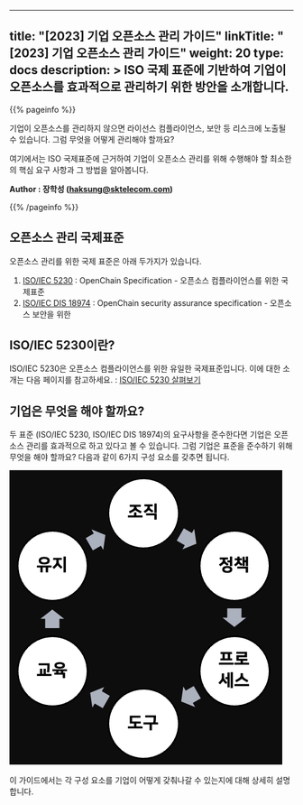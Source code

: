 
---
title: "[2023] 기업 오픈소스 관리 가이드"
linkTitle: "[2023] 기업 오픈소스 관리 가이드"
weight: 20
type: docs
description: >
  ISO 국제 표준에 기반하여 기업이 오픈소스를 효과적으로 관리하기 위한 방안을 소개합니다. 
---

{{% pageinfo %}}

기업이 오픈소스를 관리하지 않으면 라이선스 컴플라이언스, 보안 등 리스크에 노출될 수 있습니다. 그럼 무엇을 어떻게 관리해야 할까요?

여기에서는 ISO 국제표준에 근거하여 기업이 오픈소스 관리를 위해 수행해야 할 최소한의 핵심 요구 사항과 그 방법을 알아봅니다.

**Author : 장학성 (haksung@sktelecom.com)**

{{% /pageinfo %}}

## 오픈소스 관리 국제표준

오픈소스 관리를 위한 국제 표준은 아래 두가지가 있습니다. 

1. [ISO/IEC 5230](https://www.iso.org/standard/81039.html) : OpenChain Specification - 오픈소스 컴플라이언스를 위한 국제표준 
2. [ISO/IEC DIS 18974](https://www.iso.org/standard/86450.html) : OpenChain security assurance specification - 오픈소스 보안을 위한 

## ISO/IEC 5230이란?

ISO/IEC 5230은 오픈소스 컴플라이언스를 위한 유일한 국제표준입니다. 이에 대한 소개는 다음 페이지를 참고하세요. : [ISO/IEC 5230 살펴보기](/OpenChain-KWG/guide/governance_iso5230/1-whatisopenchain/)

## 기업은 무엇을 해야 할까요?

두 표준 (ISO/IEC 5230, ISO/IEC DIS 18974)의 요구사항을 준수한다면 기업은 오픈소스 관리를 효과적으로 하고 있다고 볼 수 있습니다. 그럼 기업은 표준을 준수하기 위해 무엇을 해야 할까요? 다음과 같이 6가지 구성 요소를 갖추면 됩니다. 

![](./elements.png)

이 가이드에서는 각 구성 요소를 기업이 어떻게 갖춰나갈 수 있는지에 대해 상세히 설명합니다. 